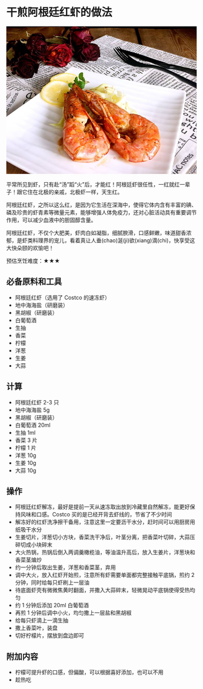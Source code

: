 # 干煎阿根廷红虾的做法

![示例菜成品](./干煎阿根廷红虾.jpg)

平常所见到虾，只有赴“汤”蹈“火”后，才能红！阿根廷虾很任性，一红就红一辈子！跟它住在北极的亲戚，北极虾一样，天生红。

阿根廷红虾，之所以这么红，是因为它生活在深海中，使得它体内含有丰富的碘、磷及珍贵的虾青素等微量元素，能够增强人体免疫力，还对心脏活动具有重要调节作用，可以减少血液中的胆固醇含量。

阿根廷红虾，不仅个大肥美，虾肉白如凝脂，细腻腴滑，口感鲜嫩，味道甜香浓郁，是虾类料理界的宠儿，看着真让人垂(chao)涎(ji)欲(xiang)滴(chi)，快享受这大快朵颐的欢愉吧！

预估烹饪难度：★★★

## 必备原料和工具

- 阿根廷红虾（选用了 Costco 的速冻虾）
- 地中海海盐（研磨装）
- 黑胡椒（研磨装）
- 白葡萄酒
- 生抽
- 香菜
- 柠檬
- 洋葱
- 生姜
- 大蒜

## 计算

- 阿根廷红虾 2-3 只
- 地中海海盐 5g
- 黑胡椒（研磨装）
- 白葡萄酒 20ml
- 生抽 1ml
- 香菜 3 片
- 柠檬 1 片
- 洋葱 10g
- 生姜 10g
- 大蒜 10g

## 操作

- 阿根廷红虾解冻，最好是提前一天从速冻取出放到冷藏里自然解冻，能更好保持风味和口感。Costco 买的是已经开背去虾线的，节省了不少时间
- 解冻好的红虾洗净擦干备用，注意这里一定要沥干水分，赶时间可以用厨房用纸吸干水分
- 生姜切片，洋葱切小方块，香菜洗干净后，叶茎分离，把香菜叶切碎，大蒜压碎切成小块碎末
- 大火热锅，热锅后倒入两调羹橄榄油，等油温升高后，放入生姜片，洋葱块和香菜茎煸炒
- 约一分钟后取出生姜，洋葱和香菜茎，弃用
- 调中大火，放入红虾开始煎，注意所有虾需要单面都完整接触平底锅，煎约 2 分钟，同时给每只虾刷上一层油
- 待底面虾壳有微微焦黄时翻面，并撒入大蒜碎末，轻微晃动平底锅使得受热均匀
- 约 1 分钟后添加 20ml 白葡萄酒
- 再煎 1 分钟后调中小火，均匀撒上一层盐和黑胡椒
- 给每只虾滴上一滴生抽
- 撒上香菜叶，装盘
- 切好柠檬片，摆放到盘边即可

## 附加内容

- 柠檬可提升虾的口感，但偏酸，可以根据喜好添加，也可以不用
- 趁热吃
